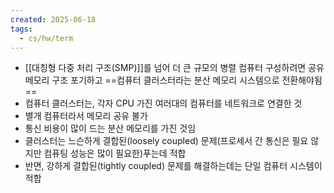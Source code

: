 ```yaml
---
created: 2025-06-18
tags:
  - cs/hw/term
---
```

- [[대칭형 다중 처리 구조(SMP)]]를 넘어 더 큰 규모의 병렬 컴퓨터 구성하려면 공유 메모리 구조 포기하고 ==컴퓨터 클러스터라는 분산 메모리 시스템으로 전환해야됨==
- 컴퓨터 클러스터는, 각자 CPU 가진 여러대의 컴퓨터를 네트워크로 연결한 것
- 별개 컴퓨터라서 메모리 공유 불가
- 통신 비용이 많이 드는 분산 메모리를 가진 것임
- 클러스터는 느슨하게 결합된(loosely coupled) 문제(프로세서 간 통신은 필요 않지만 컴퓨팅 성능은 많이 필요한)푸는데 적합
- 반면, 강하게 결합된(tightly coupled) 문제를 해결하는데는 단일 컴퓨터 시스템이 적합